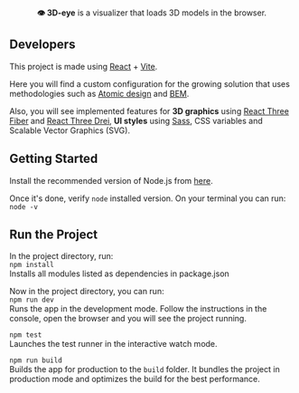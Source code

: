 <p style="text-align:center"> <b>👁 3D-eye</b> is a visualizer that loads 3D models in the browser.
</p>

## Developers
This project is made using [React](https://es.react.dev/) + [Vite](https://vitejs.dev/). 

Here you will find a custom configuration for the growing solution that uses methodologies such as [Atomic design](https://bradfrost.com/blog/post/atomic-web-design/) and [BEM](https://getbem.com/). 

Also, you will see implemented features for **3D graphics** using [React Three Fiber](https://docs.pmnd.rs/react-three-fiber/getting-started/introduction) and [React Three Drei](https://github.com/pmndrs/drei), **UI styles** using [Sass](https://sass-lang.com/), CSS variables and Scalable Vector Graphics (SVG).

## Getting Started
Install the recommended version of Node.js from [here](https://nodejs.org/es/).

Once it's done, verify `node` installed version. On your terminal you can run: \
`node -v` 

## Run the Project
In the project directory, run: \
`npm install` \
Installs all modules listed as dependencies in package.json

Now in the project directory, you can run: \
`npm run dev` \
Runs the app in the development mode. Follow the instructions in the console, open the browser and you will see the project running.

`npm test` \
Launches the test runner in the interactive watch mode.

`npm run build` \
Builds the app for production to the `build` folder.
It bundles the project in production mode and optimizes the build for the best performance.

